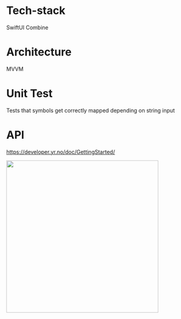 
# Tech-stack
SwiftUI
Combine

# Architecture
MVVM

# Unit Test
Tests that symbols get correctly mapped depending on string input

# API 
https://developer.yr.no/doc/GettingStarted/

<img src="preview.gif" width="400">
